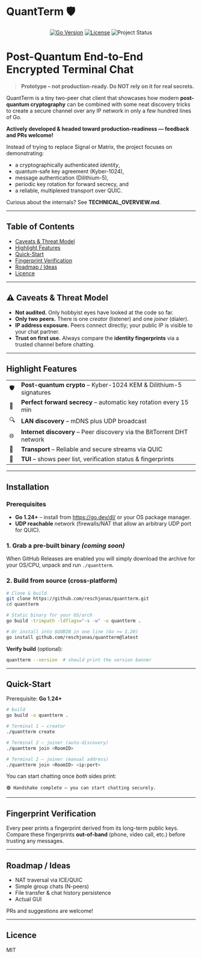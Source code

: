# QuantTerm 🛡️

<p align="center">
  <a href="https://go.dev/"><img src="https://img.shields.io/badge/Go-1.24%2B-00ADD8?style=for-the-badge&logo=go&logoColor=white" alt="Go Version"></a>
  <a href="LICENSE"><img src="https://img.shields.io/badge/License-MIT-blue?style=for-the-badge" alt="License"></a>
  <img src="https://img.shields.io/badge/Status-Prototype-orange?style=for-the-badge" alt="Project Status">
</p>

 Post-Quantum End-to-End Encrypted Terminal Chat
 ==============================================

> **Prototype – not production-ready.  Do **NOT** rely on it for real secrets.**

QuantTerm is a tiny two-peer chat client that showcases how modern **post-quantum cryptography** can be combined with some neat discovery tricks to create a secure channel over any IP network in only a few hundred lines of Go.

**Actively developed & headed toward production-readiness — feedback and PRs welcome!**

Instead of trying to replace Signal or Matrix, the project focuses on demonstrating:

* a cryptographically authenticated *identity*,
* quantum-safe key agreement (Kyber-1024),
* message authentication (Dilithium-5),
* periodic key rotation for forward secrecy, and
* a reliable, multiplexed transport over QUIC.

Curious about the internals?  See **TECHNICAL_OVERVIEW.md**.

---

## Table of Contents

- [Caveats & Threat Model](#️-caveats--threat-model)
- [Highlight Features](#highlight-features)
- [Quick-Start](#quick-start)
- [Fingerprint Verification](#fingerprint-verification)
- [Roadmap / Ideas](#roadmap--ideas)
- [Licence](#licence)

---

## ⚠️  Caveats & Threat Model

* **Not audited.**  Only hobbyist eyes have looked at the code so far.
* **Only two peers.**  There is one *creator* (listener) and one *joiner* (dialer).
* **IP address exposure.**  Peers connect directly; your public IP is visible to your chat partner.
* **Trust on first use.**  Always compare the **identity fingerprints** via a trusted channel before chatting.

---

## Highlight Features

|  |  |
| :--- | :--- |
| 🛡 | **Post-quantum crypto** – Kyber-1024 KEM & Dilithium-5 signatures |
| 🔄 | **Perfect forward secrecy** – automatic key rotation every 15 min |
| 🔍 | **LAN discovery** – mDNS plus UDP broadcast |
| 🌐 | **Internet discovery** – Peer discovery via the BitTorrent DHT network |
| 📡 | **Transport** – Reliable and secure streams via QUIC |
| 👀 | **TUI** – shows peer list, verification status & fingerprints |

---

## Installation

### Prerequisites

- **Go 1.24+** – install from <https://go.dev/dl/> or your OS package manager.
- **UDP reachable** network (firewalls/NAT that allow an arbitrary UDP port for QUIC).

### 1. Grab a pre-built binary *(coming soon)*

When GitHub Releases are enabled you will simply download the archive for your OS/CPU, unpack and run `./quantterm`.

### 2. Build from source (cross-platform)

```bash
# Clone & build
git clone https://github.com/reschjonas/quantterm.git
cd quantterm

# Static binary for your OS/arch
go build -trimpath -ldflags="-s -w" -o quantterm .

# Or install into $GOBIN in one line (Go >= 1.20)
go install github.com/reschjonas/quantterm@latest
```

**Verify build** (optional):

```bash
quantterm --version  # should print the version banner
```

---

## Quick-Start

Prerequisite: **Go 1.24+**

```bash
# build
go build -o quantterm .

# Terminal 1 – creator
./quantterm create

# Terminal 2 – joiner (auto-discovery)
./quantterm join <RoomID>

# Terminal 2 – joiner (manual address)
./quantterm join <RoomID> <ip:port>
```

You can start chatting once *both* sides print:

```
🟢 Handshake complete — you can start chatting securely.
```

---

## Fingerprint Verification

Every peer prints a fingerprint derived from its long-term public keys.  Compare these fingerprints **out-of-band** (phone, video call, etc.) before trusting any messages.

---

## Roadmap / Ideas

* NAT traversal via ICE/QUIC
* Simple group chats (N-peers)
* File transfer & chat history persistence
* Actual GUI

PRs and suggestions are welcome!

---

## Licence

MIT 